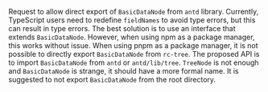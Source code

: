 Request to allow direct export of `BasicDataNode` from `antd` library. Currently, TypeScript users need to redefine `fieldNames` to avoid type errors, but this can result in type errors. The best solution is to use an interface that extends `BasicDataNode`. However, when using npm as a package manager, this works without issue. When using pnpm as a package manager, it is not possible to directly export `BasicDataNode` from `rc-tree`. The proposed API is to import `BasicDataNode` from `antd` or `antd/lib/tree`. `TreeNode` is not enough and `BasicDataNode` is strange, it should have a more formal name. It is suggested to not export `BasicDataNode` from the root directory.
